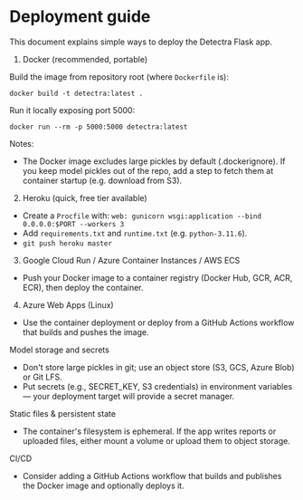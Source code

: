 # Deployment guide

This document explains simple ways to deploy the Detectra Flask app.

1) Docker (recommended, portable)

Build the image from repository root (where `Dockerfile` is):

    docker build -t detectra:latest .

Run it locally exposing port 5000:

    docker run --rm -p 5000:5000 detectra:latest

Notes:
- The Docker image excludes large pickles by default (.dockerignore). If you keep model pickles out of the repo, add a step to fetch them at container startup (e.g. download from S3).

2) Heroku (quick, free tier available)

- Create a `Procfile` with: `web: gunicorn wsgi:application --bind 0.0.0.0:$PORT --workers 3`
- Add `requirements.txt` and `runtime.txt` (e.g. `python-3.11.6`).
- `git push heroku master`

3) Google Cloud Run / Azure Container Instances / AWS ECS

- Push your Docker image to a container registry (Docker Hub, GCR, ACR, ECR), then deploy the container.

4) Azure Web Apps (Linux)

- Use the container deployment or deploy from a GitHub Actions workflow that builds and pushes the image.

Model storage and secrets
- Don't store large pickles in git; use an object store (S3, GCS, Azure Blob) or Git LFS.
- Put secrets (e.g., SECRET_KEY, S3 credentials) in environment variables — your deployment target will provide a secret manager.

Static files & persistent state
- The container's filesystem is ephemeral. If the app writes reports or uploaded files, either mount a volume or upload them to object storage.

CI/CD
- Consider adding a GitHub Actions workflow that builds and publishes the Docker image and optionally deploys it.

